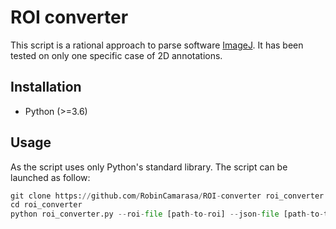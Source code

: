 # ROI converter

This script is a rational approach to parse  software [ImageJ](https://imagej.net/software/imagej/). It has been tested on only one specific case of 2D annotations.

## Installation

- Python (>=3.6)

## Usage

As the script uses only Python's standard library. The script can be launched as follow:

```python
git clone https://github.com/RobinCamarasa/ROI-converter roi_converter
cd roi_converter
python roi_converter.py --roi-file [path-to-roi] --json-file [path-to-the-output-roi-file]
```
